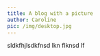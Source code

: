 ```yaml
---
title: A blog with a picture
author: Caroline
pic: /img/desktop.jpg
---
```

sldkfhjlsdkfnsd lkn flknsd lf
